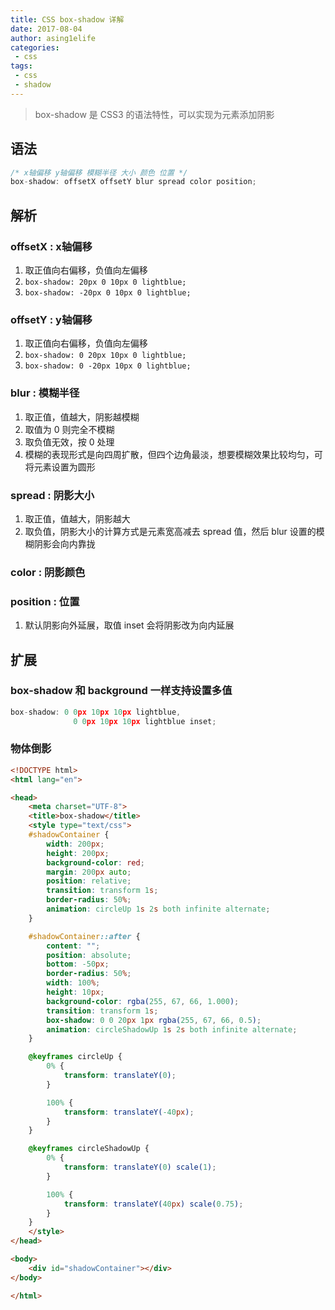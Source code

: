 ```yaml
---
title: CSS box-shadow 详解
date: 2017-08-04
author: asing1elife
categories:
 - css
tags:
 - css
 - shadow
---
```

> box-shadow 是 CSS3 的语法特性，可以实现为元素添加阴影  

## 语法
```js
/* x轴偏移 y轴偏移 模糊半径 大小 颜色 位置 */
box-shadow: offsetX offsetY blur spread color position;
```

## 解析
### offsetX : x轴偏移
1. 取正值向右偏移，负值向左偏移
2. `box-shadow: 20px 0 10px 0 lightblue;`
3. `box-shadow: -20px 0 10px 0 lightblue;` 

### offsetY : y轴偏移
1. 取正值向右偏移，负值向左偏移
2. `box-shadow: 0 20px 10px 0 lightblue;`
3. `box-shadow: 0 -20px 10px 0 lightblue;`

### blur : 模糊半径
1. 取正值，值越大，阴影越模糊
2. 取值为 0 则完全不模糊
3. 取负值无效，按 0 处理
4. 模糊的表现形式是向四周扩散，但四个边角最淡，想要模糊效果比较均匀，可将元素设置为圆形

### spread : 阴影大小
1. 取正值，值越大，阴影越大
2. 取负值，阴影大小的计算方式是元素宽高减去 spread 值，然后 blur 设置的模糊阴影会向内靠拢

### color : 阴影颜色

### position : 位置
1. 默认阴影向外延展，取值 inset 会将阴影改为向内延展

## 扩展
### box-shadow 和 background 一样支持设置多值
```js
box-shadow: 0 0px 10px 10px lightblue,
			  0 0px 10px 10px lightblue inset;
```

### 物体倒影
```html
<!DOCTYPE html>
<html lang="en">

<head>
    <meta charset="UTF-8">
    <title>box-shadow</title>
    <style type="text/css">
    #shadowContainer {
        width: 200px;
        height: 200px;
        background-color: red;
        margin: 200px auto;
        position: relative;
        transition: transform 1s;
        border-radius: 50%;
        animation: circleUp 1s 2s both infinite alternate;
    }

    #shadowContainer::after {
        content: "";
        position: absolute;
        bottom: -50px;
        border-radius: 50%;
        width: 100%;
        height: 10px;
        background-color: rgba(255, 67, 66, 1.000);
        transition: transform 1s;
        box-shadow: 0 0 20px 1px rgba(255, 67, 66, 0.5);
        animation: circleShadowUp 1s 2s both infinite alternate;
    }

    @keyframes circleUp {
    	0% {
			transform: translateY(0);
    	}

    	100% {
			transform: translateY(-40px);
    	}
    }

    @keyframes circleShadowUp {
    	0% {
			transform: translateY(0) scale(1);
    	}

    	100% {
			transform: translateY(40px) scale(0.75);
    	}
    }
    </style>
</head>

<body>
    <div id="shadowContainer"></div>
</body>

</html>
```